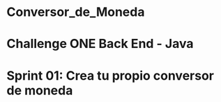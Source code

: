 # Conversor_de_Moneda

# Challenge ONE Back End - Java
# Sprint 01: Crea tu propio conversor de moneda
